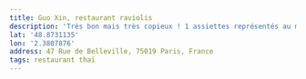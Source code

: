 ```yaml
---
title: Guo Xin, restaurant raviolis
description: 'Très bon mais très copieux ! 1 assiettes représentés au moins 12 gyozas. Les porcs ciboulette sont top !'
lat: '48.8731135'
lon: '2.3807876'
address: 47 Rue de Belleville, 75019 Paris, France
tags: restaurant thaï
---
```

